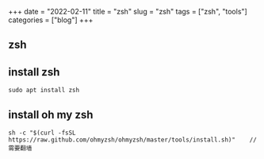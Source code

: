 +++ 
date = "2022-02-11"
title = "zsh"
slug = "zsh" 
tags = ["zsh", "tools"]
categories = ["blog"]
+++

## zsh 


## install zsh
```
sudo apt install zsh
```

## install oh my zsh
```
sh -c "$(curl -fsSL https://raw.github.com/ohmyzsh/ohmyzsh/master/tools/install.sh)"    // 需要翻墙
```
